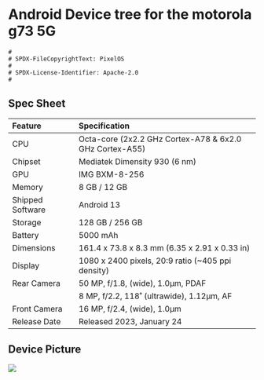 # Android Device tree for the motorola g73 5G

```
#
# SPDX-FileCopyrightText: PixelOS
#
# SPDX-License-Identifier: Apache-2.0
#
```

## Spec Sheet

| Feature          | Specification                                                   |
| :--------------- | :-------------------------------------------------------------- |
| CPU              | Octa-core (2x2.2 GHz Cortex-A78 & 6x2.0 GHz Cortex-A55)         |
| Chipset          | Mediatek Dimensity 930 (6 nm)                                   |
| GPU              | IMG BXM-8-256                                                   |
| Memory           | 8 GB / 12 GB                                                    |
| Shipped Software | Android 13                                                      |
| Storage          | 128 GB / 256 GB                                                 |
| Battery          | 5000 mAh                                                        |
| Dimensions       | 161.4 x 73.8 x 8.3 mm (6.35 x 2.91 x 0.33 in)                   |
| Display          | 1080 x 2400 pixels, 20:9 ratio (~405 ppi density)               |
| Rear Camera      | 50 MP, f/1.8, (wide), 1.0µm, PDAF                               |
|                  | 8 MP, f/2.2, 118˚ (ultrawide), 1.12µm, AF                       |
| Front Camera     | 16 MP, f/2.4, (wide), 1.0µm                                     |
| Release Date     | Released 2023, January 24                                       |

## Device Picture

<img src="https://motorolaroe.vtexassets.com/arquivos/ids/157220-800-auto?width=800&height=auto&aspect=true" />

